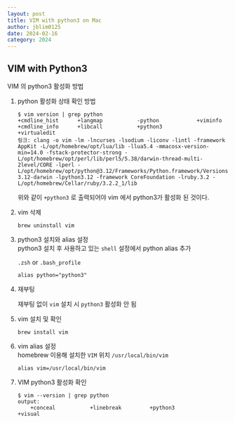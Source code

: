 ```yaml
---
layout: post
title: VIM with python3 on Mac
author: jblim0125
date: 2024-02-16
category: 2024
---
```


## VIM with Python3

VIM 의 python3 활성화 방법  

1. python 활성화 상태 확인 방법

    ```shell
    $ vim version | grep python
    +cmdline_hist      +langmap           -python            +viminfo
    +cmdline_info      +libcall           +python3           +virtualedit
    링크: clang -o vim -lm -lncurses -lsodium -liconv -lintl -framework AppKit -L/opt/homebrew/opt/lua/lib -llua5.4 -mmacosx-version-min=14.0 -fstack-protector-strong -L/opt/homebrew/opt/perl/lib/perl5/5.38/darwin-thread-multi-2level/CORE -lperl -L/opt/homebrew/opt/python@3.12/Frameworks/Python.framework/Versions/3.12/lib/python3.12/config-3.12-darwin -lpython3.12 -framework CoreFoundation -lruby.3.2 -L/opt/homebrew/Cellar/ruby/3.2.2_1/lib 
    ```

    위와 같이 `+python3` 로 출력되어야 vim 에서 python3가 활성화 된 것이다.

2. vim 삭제  

    ```shell
    brew uninstall vim
    ```

3. python3 설치와 alias 설정  
    python3 설치 후 사용하고 있는 `shell` 설정에서 python alias 추가  

    `.zsh` or `.bash_profile`  

    ```shell
    alias python="python3"
    ```

4. 재부팅  

    재부팅 없이 `vim` 설치 시 `python3` 활성화 안 됨  

5. vim 설치 및 확인  

    ```shell
    brew install vim
    ```

6. vim alias 설정  
    homebrew 이용해 설치한 `VIM` 위치 `/usr/local/bin/vim`  

    ```shell
    alias vim=/usr/local/bin/vim
    ```

7. VIM python3 활성화 확인  

    ```shell
    $ vim --version | grep python
    output:
        +conceal           +linebreak         +python3           +visual
    ```
